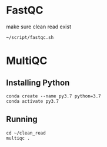 # FastQC
make sure clean read exist
```
~/script/fastqc.sh
```

# MultiQC
## Installing Python
```
conda create --name py3.7 python=3.7
conda activate py3.7
```
## Running
```
cd ~/clean_read
multiqc .
```

